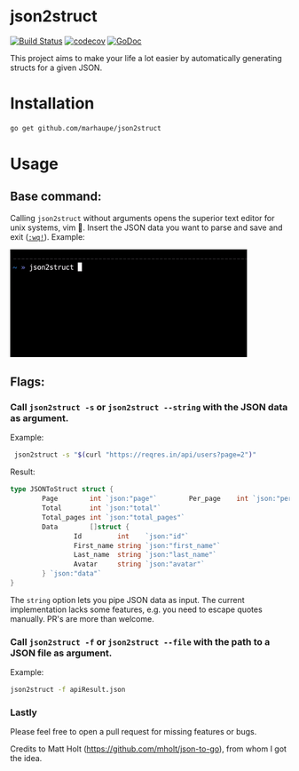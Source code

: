 # json2struct

[![Build Status](https://travis-ci.com/marhaupe/json2struct.svg?branch=master)](https://travis-ci.com/marhaupe/json2struct)
[![codecov](https://codecov.io/gh/marhaupe/json2struct/branch/master/graph/badge.svg)](https://codecov.io/gh/marhaupe/json2struct)
[![GoDoc](https://godoc.org/github.com/marhaupe/json2struct?status.svg)](https://godoc.org/github.com/marhaupe/json2struct)

This project aims to make your life a lot easier by automatically generating structs for a given JSON. 

# Installation

```bash
go get github.com/marhaupe/json2struct
```

# Usage

## Base command:

Calling `json2struct` without arguments opens the superior text editor for unix systems, vim 🤖. Insert the JSON data you want to parse and save and exit ([`:wq!`](https://stackoverflow.com/a/11828573/7471182)). Example:

![Example](.github/with_editor.gif)

## Flags:

### Call `json2struct -s` or `json2struct --string` with the JSON data as argument. 

Example:

```bash
 json2struct -s "$(curl "https://reqres.in/api/users?page=2")"
```

Result:
```go
type JSONToStruct struct {
        Page        int `json:"page"`        Per_page    int `json:"per_page"`
        Total       int `json:"total"`
        Total_pages int `json:"total_pages"`
        Data        []struct {
                Id         int    `json:"id"`
                First_name string `json:"first_name"`
                Last_name  string `json:"last_name"`
                Avatar     string `json:"avatar"`
        } `json:"data"`
}
```

The `string` option lets you pipe JSON data as input. The current implementation lacks some features, e.g. you need to escape quotes manually. PR's are more than welcome.


### Call `json2struct -f` or `json2struct --file` with the path to a JSON file as argument.

Example:

```bash
json2struct -f apiResult.json
```


### Lastly

Please feel free to open a pull request for missing features or bugs.

Credits to Matt Holt (https://github.com/mholt/json-to-go), from whom I got the idea.
